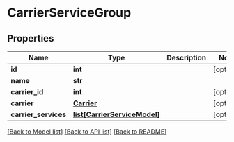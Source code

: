 # CarrierServiceGroup

## Properties
Name | Type | Description | Notes
------------ | ------------- | ------------- | -------------
**id** | **int** |  | [optional] 
**name** | **str** |  | 
**carrier_id** | **int** |  | [optional] 
**carrier** | [**Carrier**](Carrier.md) |  | [optional] 
**carrier_services** | [**list[CarrierServiceModel]**](CarrierServiceModel.md) |  | [optional] 

[[Back to Model list]](../README.md#documentation-for-models) [[Back to API list]](../README.md#documentation-for-api-endpoints) [[Back to README]](../README.md)


